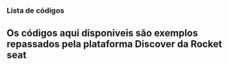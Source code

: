 ### Lista de códigos 

## Os códigos aqui disponiveis são exemplos repassados pela plataforma Discover da Rocket seat